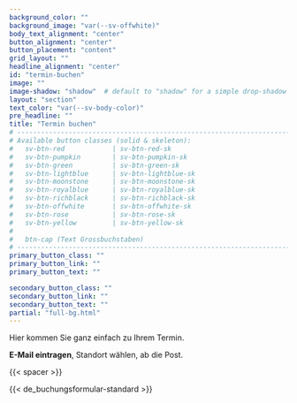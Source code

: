 ```yaml
---
background_color: ""
background_image: "var(--sv-offwhite)"
body_text_alignment: "center"
button_alignment: "center"
button_placement: "content"
grid_layout: ""
headline_alignment: "center"
id: "termin-buchen"
image: ""
image-shadow: "shadow"  # default to "shadow" for a simple drop-shadow effect
layout: "section"
text_color: "var(--sv-body-color)"
pre_headline: "" 
title: "Termin buchen"
# ------------------------------------------------------------------------------
# Available button classes (solid & skeleton):
#   sv-btn-red            | sv-btn-red-sk
#   sv-btn-pumpkin        | sv-btn-pumpkin-sk
#   sv-btn-green          | sv-btn-green-sk
#   sv-btn-lightblue      | sv-btn-lightblue-sk
#   sv-btn-moonstone      | sv-btn-moonstone-sk
#   sv-btn-royalblue      | sv-btn-royalblue-sk
#   sv-btn-richblack      | sv-btn-richblack-sk
#   sv-btn-offwhite       | sv-btn-offwhite-sk
#   sv-btn-rose           | sv-btn-rose-sk
#   sv-btn-yellow         | sv-btn-yellow-sk
#
#   btn-cap (Text Grossbuchstaben)
# ------------------------------------------------------------------------------
primary_button_class: ""
primary_button_link: ""
primary_button_text: ""

secondary_button_class: ""
secondary_button_link: ""
secondary_button_text: ""
partial: "full-bg.html"
---
```


Hier kommen Sie ganz einfach zu Ihrem Termin. 

 **E-Mail eintragen**, Standort wählen, ab die Post.

{{< spacer >}}   

{{< de_buchungsformular-standard >}}
